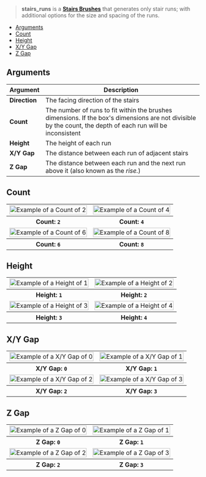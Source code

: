 > **stairs_runs** is a **[Stairs Brushes](Stairs-Brushes)** that generates only stair runs; with additional options for the size and spacing of the runs.

<!-- TOC -->
- [Arguments](#arguments)
- [Count](#count)
- [Height](#height)
- [X/Y Gap](#xy-gap)
- [Z Gap](#z-gap)

## Arguments

Argument | Description
--------- | -----------
**Direction** | The facing direction of the stairs
**Count**     | The number of runs to fit within the brushes dimensions. If the box's dimensions are not divisible by the count, the depth of each run will be inconsistent
**Height**    | The height of each run
**X/Y Gap**   | The distance between each run of adjacent stairs
**Z Gap**     | The distance between each run and the next run above it (also known as the _rise._)

## Count

<table>
    <tr>
        <td width="50%"><img width="100%" src="https://s3.amazonaws.com/misc.lachlanmcdonald.com/magicavoxel-shaders/239ce726-a6bd-4d08-b68b-21e125a27337/stairs_count_2.png" alt="Example of a Count of 2"></td>
        <td width="50%"><img width="100%" src="https://s3.amazonaws.com/misc.lachlanmcdonald.com/magicavoxel-shaders/239ce726-a6bd-4d08-b68b-21e125a27337/stairs_count_4.png" alt="Example of a Count of 4"></td>
    </tr>
    <tr>
        <th>Count: <code>2</code></th>
        <th>Count: <code>4</code></th>
    </tr>
    <tr>
        <td width="50%"><img width="100%" src="https://s3.amazonaws.com/misc.lachlanmcdonald.com/magicavoxel-shaders/239ce726-a6bd-4d08-b68b-21e125a27337/stairs_count_6.png" alt="Example of a Count of 6"></td>
        <td width="50%"><img width="100%" src="https://s3.amazonaws.com/misc.lachlanmcdonald.com/magicavoxel-shaders/239ce726-a6bd-4d08-b68b-21e125a27337/stairs_count_8.png" alt="Example of a Count of 8"></td>
    </tr>
    <tr>
        <th>Count: <code>6</code></th>
        <th>Count: <code>8</code></th>
    </tr>
</table>

## Height

<table>
    <tr>
        <td width="50%"><img width="100%" src="https://s3.amazonaws.com/misc.lachlanmcdonald.com/magicavoxel-shaders/239ce726-a6bd-4d08-b68b-21e125a27337/stairs_height_1.png" alt="Example of a Height of 1"></td>
        <td width="50%"><img width="100%" src="https://s3.amazonaws.com/misc.lachlanmcdonald.com/magicavoxel-shaders/239ce726-a6bd-4d08-b68b-21e125a27337/stairs_height_2.png" alt="Example of a Height of 2"></td>
    </tr>
    <tr>
        <th>Height: <code>1</code></th>
        <th>Height: <code>2</code></th>
    </tr>
    <tr>
        <td width="50%"><img width="100%" src="https://s3.amazonaws.com/misc.lachlanmcdonald.com/magicavoxel-shaders/239ce726-a6bd-4d08-b68b-21e125a27337/stairs_height_3.png" alt="Example of a Height of 3"></td>
        <td width="50%"><img width="100%" src="https://s3.amazonaws.com/misc.lachlanmcdonald.com/magicavoxel-shaders/239ce726-a6bd-4d08-b68b-21e125a27337/stairs_height_4.png" alt="Example of a Height of 4"></td>
    </tr>
    <tr>
        <th>Height: <code>3</code></th>
        <th>Height: <code>4</code></th>
    </tr>
</table>

## X/Y Gap

<table>
    <tr>
        <td width="50%"><img width="100%" src="https://s3.amazonaws.com/misc.lachlanmcdonald.com/magicavoxel-shaders/239ce726-a6bd-4d08-b68b-21e125a27337/stairs_xy_gap_0.png" alt="Example of a X/Y Gap of 0"></td>
        <td width="50%"><img width="100%" src="https://s3.amazonaws.com/misc.lachlanmcdonald.com/magicavoxel-shaders/239ce726-a6bd-4d08-b68b-21e125a27337/stairs_xy_gap_1.png" alt="Example of a X/Y Gap of 1"></td>
    </tr>
    <tr>
        <th>X/Y Gap: <code>0</code></th>
        <th>X/Y Gap: <code>1</code></th>
    </tr>
    <tr>
        <td width="50%"><img width="100%" src="https://s3.amazonaws.com/misc.lachlanmcdonald.com/magicavoxel-shaders/239ce726-a6bd-4d08-b68b-21e125a27337/stairs_xy_gap_2.png" alt="Example of a X/Y Gap of 2"></td>
        <td width="50%"><img width="100%" src="https://s3.amazonaws.com/misc.lachlanmcdonald.com/magicavoxel-shaders/239ce726-a6bd-4d08-b68b-21e125a27337/stairs_xy_gap_3.png" alt="Example of a X/Y Gap of 3"></td>
    </tr>
    <tr>
        <th>X/Y Gap: <code>2</code></th>
        <th>X/Y Gap: <code>3</code></th>
    </tr>
</table>

## Z Gap

<table>
    <tr>
        <td width="50%"><img width="100%" src="https://s3.amazonaws.com/misc.lachlanmcdonald.com/magicavoxel-shaders/239ce726-a6bd-4d08-b68b-21e125a27337/stairs_z_gap_0.png" alt="Example of a Z Gap of 0"></td>
        <td width="50%"><img width="100%" src="https://s3.amazonaws.com/misc.lachlanmcdonald.com/magicavoxel-shaders/239ce726-a6bd-4d08-b68b-21e125a27337/stairs_z_gap_1.png" alt="Example of a Z Gap of 1"></td>
    </tr>
    <tr>
        <th>Z Gap: <code>0</code></th>
        <th>Z Gap: <code>1</code></th>
    </tr>
    <tr>
        <td width="50%"><img width="100%" src="https://s3.amazonaws.com/misc.lachlanmcdonald.com/magicavoxel-shaders/239ce726-a6bd-4d08-b68b-21e125a27337/stairs_z_gap_2.png" alt="Example of a Z Gap of 2"></td>
        <td width="50%"><img width="100%" src="https://s3.amazonaws.com/misc.lachlanmcdonald.com/magicavoxel-shaders/239ce726-a6bd-4d08-b68b-21e125a27337/stairs_z_gap_3.png" alt="Example of a Z Gap of 3"></td>
    </tr>
    <tr>
        <th>Z Gap: <code>2</code></th>
        <th>Z Gap: <code>3</code></th>
    </tr>
</table>

